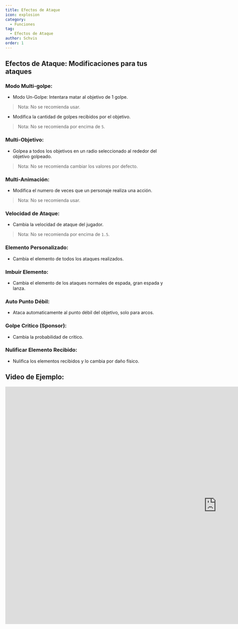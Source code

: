 ```yaml
---
title: Efectos de Ataque
icon: explosion
category:
  - Funciones
tag:
  - Efectos de Ataque
author: Schvis
order: 1
---
```


## Efectos de Ataque: Modificaciones para tus ataques

### Modo Multi-golpe:
- Modo Un-Golpe: Intentara matar al objetivo de 1 golpe.
> Nota: No se recomienda usar.
- Modifica la cantidad de golpes recibidos por el objetivo.
> Nota: No se recomienda por encima de `5`.
### Multi-Objetivo:
- Golpea a todos los objetivos en un radio seleccionado al rededor del objetivo golpeado.
> Nota: No se recomienda cambiar los valores por defecto.
### Multi-Animación:
- Modifica el numero de veces que un personaje realiza una acción.
> Nota: No se recomienda usar.
### Velocidad de Ataque:
- Cambia la velocidad de ataque del jugador.
> Nota: No se recomienda por encima de `1.5`.
### Elemento Personalizado:
- Cambia el elemento de todos los ataques realizados.
### Imbuir Elemento:
- Cambia el elemento de los ataques normales de espada, gran espada y lanza.
### Auto Punto Débil:
- Ataca automaticamente al punto débil del objetivo, solo para arcos.
### Golpe Critico (Sponsor):
- Cambia la probabilidad de critico.
### Nulificar Elemento Recibido:
- Nulifica los elementos recibidos y lo cambia por daño físico.

## Video de Ejemplo:

<div class="iframe-container"><iframe width="1328" height="747" src="https://www.youtube.com/embed/pSAxKoneT64?list=PL5eI1Tb64p56g27qfYk7VuFTz4FK6YrKa" title="Multi-Instance V (Updated)" frameborder="0" allow="accelerometer; autoplay; clipboard-write; encrypted-media; gyroscope; picture-in-picture; web-share" referrerpolicy="strict-origin-when-cross-origin" allowfullscreen></iframe></div>
